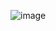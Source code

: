 ![image](https://user-images.githubusercontent.com/72626506/137976410-3270cce0-9411-44af-8e60-30eec308562b.png)


